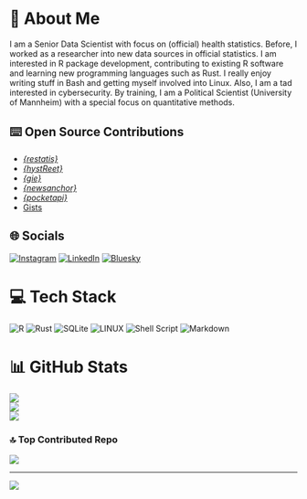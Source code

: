 # 💫 About Me
I am a Senior Data Scientist with focus on (official) health statistics. Before, I worked as a researcher into new data sources in official statistics. I am interested in R package development, contributing to existing R software and learning new programming languages such as Rust. I really enjoy writing stuff in Bash and getting myself involved into Linux. Also, I am a tad interested in cybersecurity. By training, I am a Political Scientist (University of Mannheim) with a special focus on quantitative methods. 

## ⌨️ Open Source Contributions

- [*{restatis}*](https://github.com/CorrelAid/restatis/) 
- [*{hystReet}*](https://github.com/yannikbuhl/hystReet) 
- [*{gie}*](https://github.com/yannikbuhl/gie) 
- [*{newsanchor}*](https://github.com/CorrelAid/newsanchor) 
- [*{pocketapi}*](https://github.com/CorrelAid/pocketapi) 
- [Gists](https://gist.github.com/yannikbuhl)

## 🌐 Socials
[![Instagram](https://img.shields.io/badge/Instagram-%23E4405F.svg?logo=Instagram&logoColor=white)](https://instagram.com/yabuhl) [![LinkedIn](https://img.shields.io/badge/LinkedIn-%230077B5.svg?logo=linkedin&logoColor=white)](https://linkedin.com/in/yannik-buhl-a29034156) [![Bluesky](https://img.shields.io/badge/-Bluesky-3686f7?style=flat&logo=icloud&logoColor=white)](https://bsky.app/profile/ybuhl.bsky.social) 

# 💻 Tech Stack
![R](https://img.shields.io/badge/r-%23276DC3.svg?style=for-the-badge&logo=r&logoColor=white) 
![Rust](https://img.shields.io/badge/rust-%23000000.svg?style=for-the-badge&logo=rust&logoColor=white) 
![SQLite](https://img.shields.io/badge/sqlite-%2307405e.svg?style=for-the-badge&logo=sqlite&logoColor=white) 
![LINUX](https://img.shields.io/badge/Linux-FCC624?style=for-the-badge&logo=linux&logoColor=black) 
![Shell Script](https://img.shields.io/badge/shell_script-%23121011.svg?style=for-the-badge&logo=gnu-bash&logoColor=white) 
![Markdown](https://img.shields.io/badge/markdown-%23000000.svg?style=for-the-badge&logo=markdown&logoColor=white) 

# 📊 GitHub Stats
![](https://github-readme-stats.vercel.app/api?username=yannikbuhl&theme=merko&hide_border=true&include_all_commits=true)<br/>
![](https://github-readme-streak-stats.herokuapp.com/?user=yannikbuhl&theme=merko&hide_border=true)<br/>
![](https://github-readme-stats.vercel.app/api/top-langs/?username=yannikbuhl&theme=merko&hide_border=true&include_all_commits=true&layout=compact)

### 🔝 Top Contributed Repo
![](https://github-contributor-stats.vercel.app/api?username=yannikbuhl&limit=5&theme=dark&combine_all_yearly_contributions=true)

---
[![](https://visitcount.itsvg.in/api?id=yannikbuhl&icon=0&color=0)](https://visitcount.itsvg.in)

<!-- Proudly created with GPRM ( https://gprm.itsvg.in ) -->

